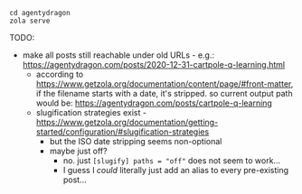 ```
cd agentydragon
zola serve
```

TODO:
- make all posts still reachable under old URLs - e.g.: https://agentydragon.com/posts/2020-12-31-cartpole-q-learning.html
  - according to https://www.getzola.org/documentation/content/page/#front-matter,
    if the filename starts with a date, it's stripped. so current output path
    would be: https://agentydragon.com/posts/cartpole-q-learning
  - slugification strategies exist - https://www.getzola.org/documentation/getting-started/configuration/#slugification-strategies
    - but the ISO date stripping seems non-optional
    - maybe just off?
      - no. just `[slugify] paths = "off"` does not seem to work...
      - I guess I *could* literally just add an alias to every pre-existing
	post...
